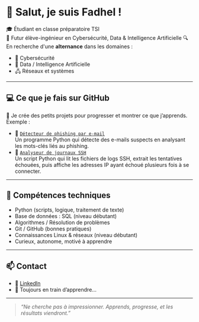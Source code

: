# 👋 Salut, je suis Fadhel !

🎓 Étudiant en classe préparatoire TSI  
🎯 Futur élève-ingénieur en Cybersécurité, Data & Intelligence Artificielle
🔍 En recherche d'une **alternance** dans les domaines :
- 🔐 Cybersécurité
- 🤖 Data / Intelligence Artificielle
- 🖧 Réseaux et systèmes

---

## 💻 Ce que je fais sur GitHub

🚀 Je crée des petits projets pour progresser et montrer ce que j’apprends.  
Exemple :

- 📁 [`Détecteur de phishing par e-mail`](https://github.com/Fadhel642/detecteur-de-phishing-par-e-mail)  
  Un programme Python qui détecte des e-mails suspects en analysant les mots-clés liés au phishing.
- 📁 [`Analyseur de journaux SSH`](https://github.com/Fadhel642/log-analyzer)  
  Un script Python qui lit les fichiers de logs SSH, extrait les tentatives échouées, puis affiche les adresses IP ayant échoué plusieurs fois à se connecter.


---

## 🧠 Compétences techniques

- Python (scripts, logique, traitement de texte)
- Base de données : SQL (niveau débutant)
- Algorithmes / Résolution de problèmes
- Git / GitHub (bonnes pratiques)
- Connaissances Linux & réseaux (niveau débutant)
- Curieux, autonome, motivé à apprendre

---

## 📫 Contact
- 🔗 [LinkedIn](https://www.linkedin.com/in/fadhel-gharbi)
- 🧠 Toujours en train d’apprendre...

---

> *“Ne cherche pas à impressionner. Apprends, progresse, et les résultats viendront.”*
